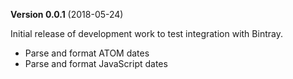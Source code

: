**Version 0.0.1** (2018-05-24)

Initial release of development work to test integration with Bintray.

* Parse and format ATOM dates
* Parse and format JavaScript dates
